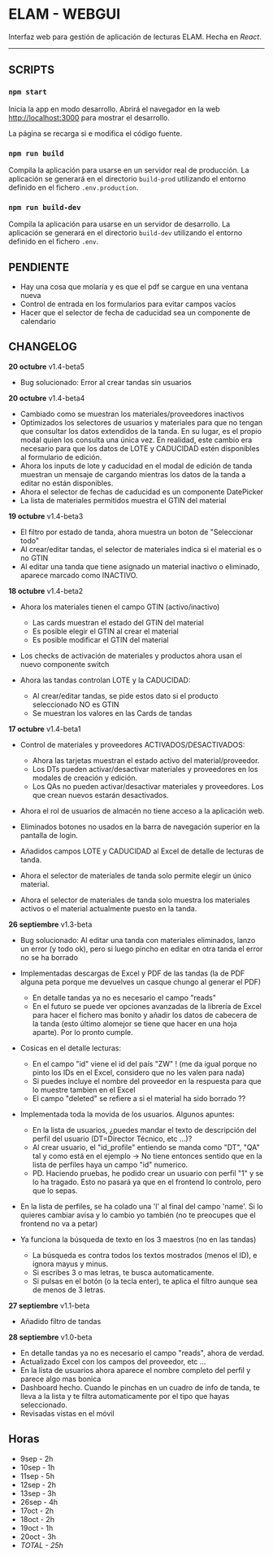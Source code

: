 # ELAM - WEBGUI
Interfaz web para gestión de aplicación de lecturas ELAM. Hecha en *React*.

---

## SCRIPTS

### `npm start`

Inicia la app en modo desarrollo.
Abrirá el navegador en la web [http://localhost:3000](http://localhost:3000) para mostrar el desarrollo.

La página se recarga si e modifica el código fuente.


### `npm run build`

Compila la aplicación para usarse en un servidor real de producción.
La aplicación se generará en el directorio `build-prod` utilizando el entorno definido en el fichero `.env.production`.


### `npm run build-dev`

Compila la aplicación para usarse en un servidor de desarrollo.
La aplicación se generará en el directorio `build-dev` utilizando el entorno definido en el fichero `.env`.


## PENDIENTE
- Hay una cosa que molaría y es que el pdf se cargue en una ventana nueva 
- Control de entrada en los formularios para evitar campos vacíos
- Hacer que el selector de fecha de caducidad sea un componente de calendario


## CHANGELOG
**20 octubre** v1.4-beta5
- Bug solucionado: Error al crear tandas sin usuarios


**20 octubre** v1.4-beta4
- Cambiado como se muestran los materiales/proveedores inactivos
- Optimizados los selectores de usuarios y materiales para que no tengan que consultar los datos extendidos de la tanda. En su lugar, es el propio modal quien los consulta una única vez. En realidad, este cambio era necesario para que los datos de LOTE y CADUCIDAD estén disponibles al formulario de edición.
- Ahora los inputs de lote y caducidad en el modal de edición de tanda muestran un mensaje de cargando mientras los datos de la tanda a editar no están disponibles.
- Ahora el selector de fechas de caducidad es un componente DatePicker
- La lista de materiales permitidos muestra el GTIN del material


**19 octubre** v1.4-beta3
- El filtro por estado de tanda, ahora muestra un boton de "Seleccionar todo"
- Al crear/editar tandas, el selector de materiales indica si el material es o no GTIN
- Al editar una tanda que tiene asignado un material inactivo o eliminado, aparece marcado como INACTIVO. 


**18 octubre** v1.4-beta2
- Ahora los materiales tienen el campo GTIN (activo/inactivo)
    - Las cards muestran el estado del GTIN del material
    - Es posible elegir el GTIN al crear el material
    - Es posible modificar el GTIN del material

- Los checks de activación de materiales y productos ahora usan el nuevo componente switch

- Ahora las tandas controlan LOTE y la CADUCIDAD:
    - Al crear/editar tandas, se pide estos dato si el producto seleccionado NO es GTIN
    - Se muestran los valores en las Cards de tandas


**17 octubre** v1.4-beta1
- Control de materiales y proveedores ACTIVADOS/DESACTIVADOS:
    - Ahora las tarjetas muestran el estado activo del material/proveedor.
    - Los DTs pueden activar/desactivar materiales y proveedores en los modales de creación y edición.
    - Los QAs no pueden activar/desactivar materiales y proveedores. Los que crean nuevos estarán desactivados.

- Ahora el rol de usuarios de almacén no tiene acceso a la aplicación web.
- Eliminados botones no usados en la barra de navegación superior en la pantalla de login.

- Añadidos campos LOTE y CADUCIDAD al Excel de detalle de lecturas de tanda.
- Ahora el selector de materiales de tanda solo permite elegir un único material.
- Ahora el selector de materiales de tanda solo muestra los materiales activos o el material actualmente puesto en la tanda.


**26 septiembre** v1.3-beta
- Bug solucionado: Al editar una tanda con materiales eliminados, lanzo un error (y todo ok), pero si luego pincho en editar en otra tanda el error no se ha borrado

- Implementadas descargas de Excel y PDF de las tandas (la de PDF alguna peta porque me devuelves un casque chungo al generar el PDF)
    - En detalle tandas ya no es necesario el campo "reads"
    - En el futuro se puede ver opciones avanzadas de la librería de Excel para hacer el fichero mas bonito y añadir los datos de cabecera de la tanda (esto último alomejor se tiene que hacer en una hoja aparte). Por lo pronto cumple.

- Cosicas en el detalle lecturas:
    - En el campo "id" viene el id del país "ZW" ! (me da igual porque no pinto los IDs en el Excel, considero que no les valen para nada)
    - Si puedes incluye el nombre del proveedor en la respuesta para que lo muestre tambien en el Excel
    - El campo "deleted" se refiere a si el material ha sido borrado ?? 

- Implementada toda la movida de los usuarios. Algunos apuntes:
    - En la lista de usuarios, ¿puedes mandar el texto de descripción del perfil del usuario (DT=Director Técnico, etc ...)?
    - Al crear usuario, el "id_profile" entiendo se manda como "DT", "QA" tal y como está en el ejemplo  -> No tiene entonces sentido que en la lista de perfiles haya un campo "id" numerico.
    - PD. Haciendo pruebas, he podido crear un usuario con perfil "1" y se lo ha tragado. Esto no pasará ya que en el frontend lo controlo, pero que lo sepas.

- En la lista de perfiles, se ha colado una 'l' al final del campo 'name'. Si lo quieres cambiar avisa y lo cambio yo también (no te preocupes que el frontend no va a petar)
- Ya funciona la búsqueda de texto en los 3 maestros (no en las tandas)
    - La búsqueda es contra todos los textos mostrados (menos el ID), e ignora mayus y minus.
    - Si escribes 3 o mas letras, te busca automaticamente.
    - Si pulsas en el botón (o la tecla enter), te aplica el filtro aunque sea de menos de 3 letras.

**27 septiembre** v1.1-beta
- Añadido filtro de tandas


**28 septiembre** v1.0-beta
- En detalle tandas ya no es necesario el campo "reads", ahora de verdad.
- Actualizado Excel con los campos del proveedor, etc ...
- En la lista de usuarios ahora aparece el nombre completo del perfil y parece algo mas bonica
- Dashboard hecho. Cuando le pinchas en un cuadro de info de tanda, te lleva a la lista y te filtra automaticamente por el tipo que hayas seleccionado.
- Revisadas vistas en el móvil



## Horas

- 9sep - 2h
- 10sep - 1h
- 11sep - 5h
- 12sep - 2h
- 13sep - 3h
- 26sep - 4h
- 17oct - 2h
- 18oct - 2h
- 19oct - 1h
- 20oct - 3h
- *TOTAL - 25h* 
